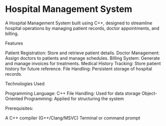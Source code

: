 # Hospital Management System
 
A Hospital Management System built using C++, designed to streamline hospital operations by managing patient records, doctor appointments, and billing.


Features

Patient Registration: Store and retrieve patient details.
Doctor Management: Assign doctors to patients and manage schedules.
Billing System: Generate and manage invoices for treatments.
Medical History Tracking: Store patient history for future reference.
File Handling: Persistent storage of hospital records.

Technologies Used

Programming Language: C++
File Handling: Used for data storage
Object-Oriented Programming: Applied for structuring the system

Prerequisites:

A C++ compiler (G++/Clang/MSVC)
Terminal or command prompt
